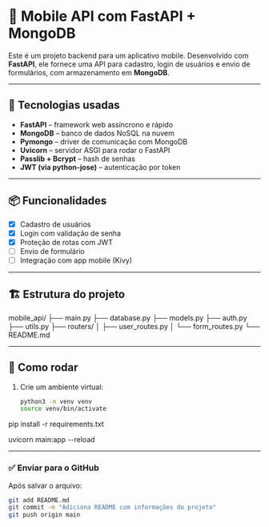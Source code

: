 # 📱 Mobile API com FastAPI + MongoDB

Este é um projeto backend para um aplicativo mobile. Desenvolvido com **FastAPI**, ele fornece uma API para cadastro, login de usuários e envio de formulários, com armazenamento em **MongoDB**.

---

## 🚀 Tecnologias usadas

- **FastAPI** – framework web assíncrono e rápido
- **MongoDB** – banco de dados NoSQL na nuvem
- **Pymongo** – driver de comunicação com MongoDB
- **Uvicorn** – servidor ASGI para rodar o FastAPI
- **Passlib + Bcrypt** – hash de senhas
- **JWT (via python-jose)** – autenticação por token

---

## 📦 Funcionalidades

- [x] Cadastro de usuários
- [x] Login com validação de senha
- [x] Proteção de rotas com JWT
- [ ] Envio de formulário
- [ ] Integração com app mobile (Kivy)

---

## 🏗️ Estrutura do projeto

mobile_api/
├── main.py
├── database.py
├── models.py
├── auth.py
├── utils.py
├── routers/
│ ├── user_routes.py
│ └── form_routes.py
└── README.md



---

## 📌 Como rodar

1. Crie um ambiente virtual:
   ```bash
   python3 -m venv venv
   source venv/bin/activate

pip install -r requirements.txt


uvicorn main:app --reload



---

### ✅ Enviar para o GitHub

Após salvar o arquivo:

```bash
git add README.md
git commit -m "Adiciona README com informações do projeto"
git push origin main
